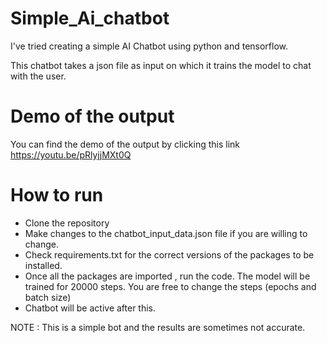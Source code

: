 # Simple_Ai_chatbot

I've tried creating a simple AI Chatbot using python and tensorflow.

This chatbot takes a json file as input on which it trains the model to chat with the user.

# Demo of the output

You can find the demo of the output by clicking this link  https://youtu.be/pRlyjjMXt0Q

# How to run 
- Clone the repository
- Make changes to the chatbot_input_data.json file if you are willing to change.
- Check requirements.txt for the correct versions of the packages to be installed.
- Once all the packages are imported , run the code. The model will be trained for 20000 steps.
You are free to change the steps (epochs and batch size)
- Chatbot will be active after this.

NOTE : This is a simple bot and the results are sometimes not accurate.
